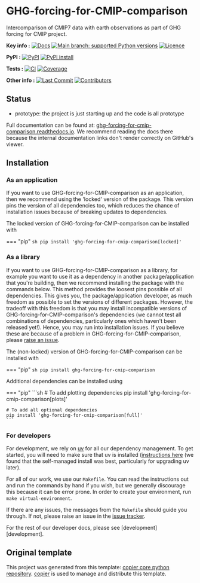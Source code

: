 <!--- --8<-- [start:description] -->
# GHG-forcing-for-CMIP-comparison

Intercomparison of CMIP7 data with earth observations as part of GHG forcing for CMIP project.

**Key info :**
[![Docs](https://readthedocs.org/projects/ghg-forcing-for-cmip-comparison/badge/?version=latest)](https://ghg-forcing-for-cmip-comparison.readthedocs.io)
[![Main branch: supported Python versions](https://img.shields.io/python/required-version-toml?tomlFilePath=https%3A%2F%2Fraw.githubusercontent.com%2Fclimate-resource%2FGHG-forcing-for-CMIP-comparison%2Fmain%2Fpyproject.toml)](https://github.com/climate-resource/GHG-forcing-for-CMIP-comparison/blob/main/pyproject.toml)
[![Licence](https://img.shields.io/pypi/l/ghg-forcing-for-cmip-comparison?label=licence)](https://github.com/climate-resource/GHG-forcing-for-CMIP-comparison/blob/main/LICENCE)

**PyPI :**
[![PyPI](https://img.shields.io/pypi/v/ghg-forcing-for-cmip-comparison.svg)](https://pypi.org/project/ghg-forcing-for-cmip-comparison/)
[![PyPI install](https://github.com/climate-resource/GHG-forcing-for-CMIP-comparison/actions/workflows/install-pypi.yaml/badge.svg?branch=main)](https://github.com/climate-resource/GHG-forcing-for-CMIP-comparison/actions/workflows/install-pypi.yaml)

**Tests :**
[![CI](https://github.com/climate-resource/GHG-forcing-for-CMIP-comparison/actions/workflows/ci.yaml/badge.svg?branch=main)](https://github.com/climate-resource/GHG-forcing-for-CMIP-comparison/actions/workflows/ci.yaml)
[![Coverage](https://codecov.io/gh/climate-resource/GHG-forcing-for-CMIP-comparison/branch/main/graph/badge.svg)](https://codecov.io/gh/climate-resource/GHG-forcing-for-CMIP-comparison)

**Other info :**
[![Last Commit](https://img.shields.io/github/last-commit/climate-resource/GHG-forcing-for-CMIP-comparison.svg)](https://github.com/climate-resource/GHG-forcing-for-CMIP-comparison/commits/main)
[![Contributors](https://img.shields.io/github/contributors/climate-resource/GHG-forcing-for-CMIP-comparison.svg)](https://github.com/climate-resource/GHG-forcing-for-CMIP-comparison/graphs/contributors)
## Status

<!---

We recommend having a status line in your repo
to tell anyone who stumbles on your repository where you're up to.
Some suggested options:

- prototype: the project is just starting up and the code is all prototype
- development: the project is actively being worked on
- finished: the project has achieved what it wanted
  and is no longer being worked on, we won't reply to any issues
- dormant: the project is no longer worked on
  but we might come back to it,
  if you have questions, feel free to raise an issue
- abandoned: this project is no longer worked on
  and we won't reply to any issues
-->

- prototype: the project is just starting up and the code is all prototype

<!--- --8<-- [end:description] -->

Full documentation can be found at:
[ghg-forcing-for-cmip-comparison.readthedocs.io](https://ghg-forcing-for-cmip-comparison.readthedocs.io/en/latest/).
We recommend reading the docs there because the internal documentation links
don't render correctly on GitHub's viewer.

## Installation

<!--- --8<-- [start:installation] -->
### As an application

If you want to use GHG-forcing-for-CMIP-comparison as an application,
then we recommend using the 'locked' version of the package.
This version pins the version of all dependencies too,
which reduces the chance of installation issues
because of breaking updates to dependencies.

The locked version of GHG-forcing-for-CMIP-comparison can be installed with

=== "pip"
    ```sh
    pip install 'ghg-forcing-for-cmip-comparison[locked]'
    ```

### As a library

If you want to use GHG-forcing-for-CMIP-comparison as a library,
for example you want to use it
as a dependency in another package/application that you're building,
then we recommend installing the package with the commands below.
This method provides the loosest pins possible of all dependencies.
This gives you, the package/application developer,
as much freedom as possible to set the versions of different packages.
However, the tradeoff with this freedom is that you may install
incompatible versions of GHG-forcing-for-CMIP-comparison's dependencies
(we cannot test all combinations of dependencies,
particularly ones which haven't been released yet!).
Hence, you may run into installation issues.
If you believe these are because of a problem in GHG-forcing-for-CMIP-comparison,
please [raise an issue](https://github.com/climate-resource/GHG-forcing-for-CMIP-comparison/issues).

The (non-locked) version of GHG-forcing-for-CMIP-comparison can be installed with

=== "pip"
    ```sh
    pip install ghg-forcing-for-cmip-comparison
    ```

Additional dependencies can be installed using

=== "pip"
    ```sh
    # To add plotting dependencies
    pip install 'ghg-forcing-for-cmip-comparison[plots]'

    # To add all optional dependencies
    pip install 'ghg-forcing-for-cmip-comparison[full]'
    ```

### For developers

For development, we rely on [uv](https://docs.astral.sh/uv/)
for all our dependency management.
To get started, you will need to make sure that uv is installed
([instructions here](https://docs.astral.sh/uv/getting-started/installation/)
(we found that the self-managed install was best,
particularly for upgrading uv later).

For all of our work, we use our `Makefile`.
You can read the instructions out and run the commands by hand if you wish,
but we generally discourage this because it can be error prone.
In order to create your environment, run `make virtual-environment`.

If there are any issues, the messages from the `Makefile` should guide you through.
If not, please raise an issue in the
[issue tracker](https://github.com/climate-resource/GHG-forcing-for-CMIP-comparison/issues).

For the rest of our developer docs, please see [development][development].

<!--- --8<-- [end:installation] -->

## Original template

This project was generated from this template:
[copier core python repository](https://gitlab.com/openscm/copier-core-python-repository).
[copier](https://copier.readthedocs.io/en/stable/) is used to manage and
distribute this template.
